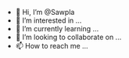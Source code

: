 - 👋 Hi, I’m @Sawpla
- 👀 I’m interested in ...
- 🌱 I’m currently learning ...
- 💞️ I’m looking to collaborate on ...
- 📫 How to reach me ...

<!---
Sawpla/Sawpla is a ✨ special ✨ repository because its `README.md` (this file) appears on your GitHub profile.
You can click the Preview link to take a look at your changes.
--->
